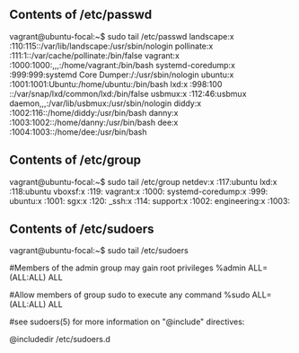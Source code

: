 ## Contents of /etc/passwd

vagrant@ubuntu-focal:~$ sudo tail /etc/passwd
landscape:x :110:115::/var/lib/landscape:/usr/sbin/nologin
pollinate:x :111:1::/var/cache/pollinate:/bin/false
vagrant:x :1000:1000:,,,:/home/vagrant:/bin/bash
systemd-coredump:x :999:999:systemd Core Dumper:/:/usr/sbin/nologin
ubuntu:x :1001:1001:Ubuntu:/home/ubuntu:/bin/bash
lxd:x :998:100 ::/var/snap/lxd/common/lxd:/bin/false
usbmux:x :112:46:usbmux daemon,,,:/var/lib/usbmux:/usr/sbin/nologin
diddy:x :1002:116::/home/diddy:/usr/bin/bash
danny:x :1003:1002::/home/danny:/usr/bin/bash
dee:x :1004:1003::/home/dee:/usr/bin/bash


## Contents of /etc/group

vagrant@ubuntu-focal:~$ sudo tail /etc/group
netdev:x :117:ubuntu
lxd:x :118:ubuntu
vboxsf:x :119:
vagrant:x :1000:
systemd-coredump:x :999:
ubuntu:x :1001:
sgx:x :120:
_ssh:x :114:
support:x :1002:
engineering:x :1003:


## Contents of /etc/sudoers


vagrant@ubuntu-focal:~$ sudo tail /etc/sudoers

#Members of the admin group may gain root privileges
%admin ALL=(ALL:ALL) ALL

#Allow members of group sudo to execute any command
%sudo   ALL=(ALL:ALL) ALL

#see sudoers(5) for more information on "@include" directives:

@includedir /etc/sudoers.d


